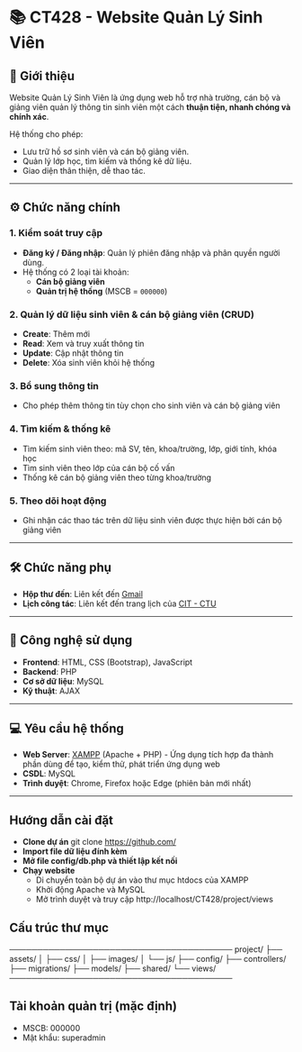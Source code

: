 # 📚 CT428 - Website Quản Lý Sinh Viên

## 📌 Giới thiệu
Website Quản Lý Sinh Viên là ứng dụng web hỗ trợ nhà trường, cán bộ và giảng viên quản lý thông tin sinh viên một cách **thuận tiện, nhanh chóng và chính xác**.  

Hệ thống cho phép:  
- Lưu trữ hồ sơ sinh viên và cán bộ giảng viên.  
- Quản lý lớp học, tìm kiếm và thống kê dữ liệu.  
- Giao diện thân thiện, dễ thao tác.  

---

## ⚙️ Chức năng chính

### 1. Kiểm soát truy cập
- **Đăng ký / Đăng nhập**: Quản lý phiên đăng nhập và phân quyền người dùng.  
- Hệ thống có 2 loại tài khoản:  
  - **Cán bộ giảng viên**  
  - **Quản trị hệ thống** (MSCB = `000000`)  

### 2. Quản lý dữ liệu sinh viên & cán bộ giảng viên (CRUD)
- **Create**: Thêm mới  
- **Read**: Xem và truy xuất thông tin  
- **Update**: Cập nhật thông tin  
- **Delete**: Xóa sinh viên khỏi hệ thống  

### 3. Bổ sung thông tin
- Cho phép thêm thông tin tùy chọn cho sinh viên và cán bộ giảng viên  

### 4. Tìm kiếm & thống kê
- Tìm kiếm sinh viên theo: mã SV, tên, khoa/trường, lớp, giới tính, khóa học  
- Tìm sinh viên theo lớp của cán bộ cố vấn  
- Thống kê cán bộ giảng viên theo từng khoa/trường  

### 5. Theo dõi hoạt động
- Ghi nhận các thao tác trên dữ liệu sinh viên được thực hiện bởi cán bộ giảng viên  

---

## 🛠️ Chức năng phụ
- **Hộp thư đến**: Liên kết đến [Gmail](https://mail.google.com)  
- **Lịch công tác**: Liên kết đến trang lịch của [CIT - CTU](https://cit.ctu.edu.vn)  

---

## 🧰 Công nghệ sử dụng
- **Frontend**: HTML, CSS (Bootstrap), JavaScript  
- **Backend**: PHP  
- **Cơ sở dữ liệu**: MySQL  
- **Kỹ thuật**: AJAX  

---

## 💻 Yêu cầu hệ thống
- **Web Server**: [XAMPP](https://www.apachefriends.org/) (Apache + PHP) - Ứng dụng tích hợp đa thành phần dùng để tạo, kiểm thử, phát triển ứng dụng web
- **CSDL**: MySQL  
- **Trình duyệt**: Chrome, Firefox hoặc Edge (phiên bản mới nhất)  

---

## Hướng dẫn cài đặt
 - **Clone dự án**
    git clone https://github.com/
 - **Import file dữ liệu đính kèm**
 - **Mở file config/db.php và thiết lập kết nối**
 - **Chạy website**
    + Di chuyển toàn bộ dự án vào thư mục htdocs của XAMPP
    + Khởi động Apache và MySQL
    + Mở trình duyệt và truy cập
        http://localhost/CT428/project/views

## Cấu trúc thư mục
────────────────────────────────────────
project/
├── assets/
│   ├── css/
│   ├── images/
│   └── js/
├── config/
├── controllers/
├── migrations/
├── models/
├── shared/
└── views/
────────────────────────────────────────

## Tài khoản quản trị (mặc định)
 - MSCB: 000000
 - Mật khẩu: superadmin